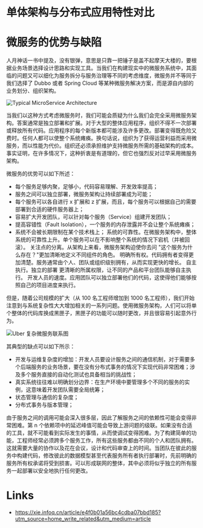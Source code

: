 # 单体架构与分布式应用特性对比

# 微服务的优势与缺陷

人月神话一书中提及，没有银弹，意思是只靠一把锤子是盖不起摩天大楼的，要根据业务场景选择设计思路和实现工具。当我们在构建现实中的微服务系统中，其面临的问题又可以细化为服务拆分与服务治理等不同的考虑维度，微服务并不等同于我们选择了 Dubbo 或者 Spring Cloud 等某种微服务解决方案，而是源自内部的业务划分、组织架构。

![Typical MicroService Architecture](https://i.postimg.cc/mkMy155d/image.png)

当我们以这种方式考虑微服务时，我们可能会质疑为什么我们会完全采用微服务架构。答案通常是独立部署和扩展。对于大型的整体应用程序，组织不得不一次部署或释放所有代码。应用程序的每个新版本都可能涉及许多更改。部署变得既危险又费时。任何人都可以使整个系统瘫痪。换句话说，组织为了获得运营利益而采用微服务，而以性能为代价。组织还必须承担维护支持微服务所需的基础架构的成本。事实证明，在许多情况下，这种折衷是有道理的，但它也强烈反对过早采用微服务架构。

微服务的优势可以如下所述：

- 每个服务足够内聚，足够小，代码容易理解、开发效率提高；
- 服务之间可以独立部署，微服务架构让持续部署成为可能；
- 每个服务可以各自进行 x 扩展和 z 扩展，而且，每个服务可以根据自己的需要部署到合适的硬件服务器上；
- 容易扩大开发团队，可以针对每个服务（Service）组建开发团队；
- 提高容错性（Fault Isolation），一个服务的内存泄露并不会让整个系统瘫痪；
- 系统不会被长期限制在某个技术栈上；
  系统的可靠性。在微服务架构中，整体系统的可靠性上升。单个服务可以在不影响整个系统的情况下宕机（并被回滚）。
  关注点的分离。从架构上来看，微服务架构迫使你去问 "这个服务为什么存在？"更加清晰地定义不同组件的角色。
  明确所有权。代码拥有者变得更加清楚。服务通常由个人、团队或组织级别拥有，从而实现更快的增长。
  自主执行。独立的部署 更清晰的所属权限，让不同的产品和平台团队能够自主执行。
  开发人员的速度。应用团队可以独立部署他们的代码，这使得他们能够按照自己的项目进度来执行。

但是，随着公司规模的扩大（从 100 名工程师增加到 1000 名工程师），我们开始注意到与系统复杂性大大增加相关的一系列问题。使用微服务架构，人们可以将单个整体的代码库换成黑匣子，黑匣子的功能可以随时更改，并且很容易引起意外行为。

![Uber 复杂微服务联系图](https://s1.ax1x.com/2020/07/25/aSvz0H.png)

其典型的缺点可以如下所示：

- 开发与运维复杂度的增加：开发人员要设计服务之间的通信机制，对于需要多个后端服务的业务场景，要在没有分布式事务的情况下实现代码非常困难；涉及多个服务直接的自动化测试也具备相当的挑战性；
- 真实系统往往难以明确划分边界：在生产环境中要管理多个不同的服务的实例，这意味着开发团队需要全局统筹；
- 状态管理与通信的复杂度；
- 分布式事务与版本管理；

由于服务之间的调用可能会深入很多层，因此了解服务之间的依赖性可能会变得非常困难。第 n 个依赖项中的延迟峰值可能会导致上游问题的级联。如果没有合适的工具，就不可能看到实际发生的事情，从而使调试变得困难。为了构建简单的功能，工程师经常必须跨多个服务工作，所有这些服务都由不同的个人和团队拥有。这就需要大量的协作以及花在会议，设计和代码审查上的时间。当团队在彼此的服务中构建代码，修改彼此的数据模型甚至代表服务所有者执行部署时，先前明确的服务所有权承诺将受到损害。可以形成联网的整体，其中必须将似乎独立的所有服务一起部署以安全地执行任何更改。

# Links

- https://xie.infoq.cn/article/e4f0b01a56bc4cdba07bbd185?utm_source=home_write_related&utm_medium=article
